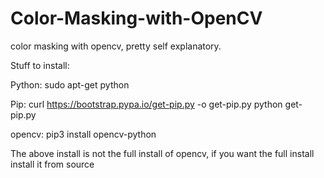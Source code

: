 # Color-Masking-with-OpenCV
color masking with opencv, pretty self explanatory.

Stuff to install:

Python:
sudo apt-get python

Pip:
curl https://bootstrap.pypa.io/get-pip.py -o get-pip.py
python get-pip.py

opencv:
pip3 install opencv-python

The above install is not the full install of opencv, if you want the full install install it from source 

